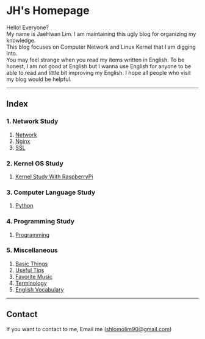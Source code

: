 <link rel="shortcut icon" href="favicon/favicon.ico">
<link rel="stylesheet" type="text/css" media="all" href="https://shlomo90.github.io/homepage.css" />

# JH's Homepage

Hello! Everyone?  
My name is JaeHwan Lim. I am maintaining this ugly blog for organizing my knowledge.  
This blog focuses on Computer Network and Linux Kernel that I am digging into.  
You may feel strange when you read my items written in English. To be honest, I am not good at English but I wanna use English for anyone to be able to read and little bit improving my English.
I hope all people who visit my blog would be helpful.

---

## Index

### 1. Network Study

1. [Network](/posts/network/index.md)
2. [Nginx](/posts/nginx/index.md)
3. [SSL](/posts/ssl/index.md)

### 2. Kernel OS Study

1. [Kernel Study With RaspberryPi](/posts/kernel_raspberry/index.md)

### 3. Computer Language Study

1. [Python](/posts/python_study/index.md)

### 4. Programming Study

1. [Programming](/posts/programming/index.md)

### 5. Miscellaneous

1. [Basic Things](/posts/basic.md)
2. [Useful Tips](/posts/tips/index.md)
3. [Favorite Music](/posts/music.md)
4. [Terminology](/posts/terminology.md)
5. [English Vocabulary](/posts/vocabulary.md)

---

## Contact

If you want to contact to me, Email me (shlomolim90@gmail.com)
